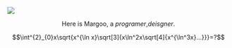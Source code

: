 ![](./pic.png)

$$\text{Here is Margoo, a }programer\text{,}deisgner.$$

$$\int^{2}_{0}x\sqrt{x^{\ln x}\sqrt[3]{x\ln^2x\sqrt[4]{x^{\ln^3x}...}}}=?$$